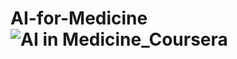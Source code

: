 # AI-for-Medicine![AI in Medicine_Coursera](https://github.com/user-attachments/assets/2995f383-e3d8-4418-a96c-f67e5da25945)
